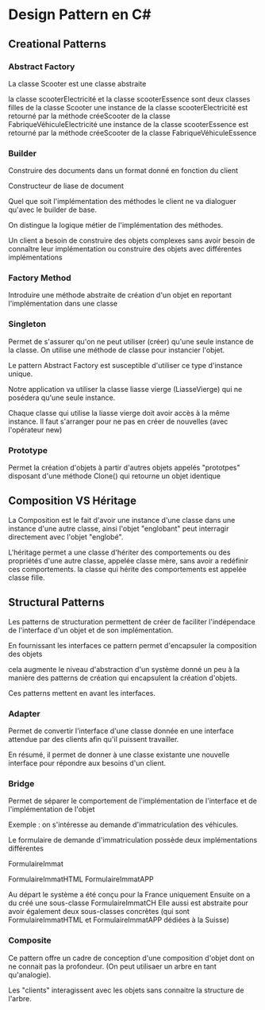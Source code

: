 # Design Pattern en C#

## Creational Patterns

### Abstract Factory

La classe Scooter est une classe abstraite

la classe scooterElectricité et la classe scooterEssence sont deux classes filles de la classe Scooter
une instance de la classe scooterElectricité est retourné par la méthode créeScooter de la classe FabriqueVéhiculeElectricité
une instance de la classe scooterEssence est retourné par la méthode créeScooter de la classe FabriqueVéhiculeEssence

### Builder

Construire des documents dans un format donné en fonction du client

Constructeur de liase de document

Quel que soit l'implémentation des méthodes le client ne va dialoguer qu'avec le builder de base.

On distingue la logique métier de l'implémentation des méthodes.

Un client a besoin de construire des objets complexes sans avoir besoin de connaître leur implémentation ou construire des objets avec différentes implémentations

### Factory Method

Introduire une méthode abstraite de création d'un objet en reportant l'implémentation dans une classe

### Singleton

Permet de s'assurer qu'on ne peut utiliser (créer) qu'une seule instance de la classe.
On utilise une méthode de classe pour instancier l'objet.

Le pattern Abstract Factory est susceptible d'utiliser ce type d'instance unique.

Notre application va utiliser la classe liasse vierge (LiasseVierge) qui ne posédera qu'une seule instance.

Chaque classe qui utilise la liasse vierge doit avoir accès à la même instance.
Il faut s'arranger pour ne pas en créer de nouvelles (avec l'opérateur new)

### Prototype

Permet la création d'objets à partir d'autres objets appelés "prototpes" disposant d'une méthode Clone() qui retourne un objet identique

## Composition VS Héritage

La Composition est le fait d'avoir une instance d'une classe dans une instance d'une autre classe, ainsi l'objet "englobant" peut interragir directement avec l'objet "englobé".

L'héritage permet a une classe d'hériter des comportements ou des propriétés d'une autre classe, appelée classe mère, sans avoir a redéfinir ces comportements. la classe qui hérite des comportements est appelée classe fille.

## Structural Patterns

Les patterns de structuration permettent de créer de faciliter l'indépendace de l'interface d'un objet et de son implémentation.

En fournissant les interfaces ce pattern permet d'encapsuler la composition des objets

cela augmente le niveau d'abstraction d'un système donné un peu à la manière des patterns de création qui encapsulent la création d'objets.

Ces patterns mettent en avant les interfaces.

### Adapter 

Permet de convertir l'interface d'une classe donnée en une interface attendue par des clients afin qu'il puissent travailler.

En résumé, il permet de donner à une classe existante une nouvelle interface pour répondre aux besoins d'un client.

### Bridge

Permet de séparer le comportement de l'implémentation de l'interface et de l'implémentation de l'objet

Exemple : on s'intéresse au demande d'immatriculation des véhicules.

Le formulaire de demande d'immatriculation possède deux implémentations différentes

FormulaireImmat

FormulaireImmatHTML
FormulaireImmatAPP

Au départ le système a été conçu pour la France uniquement
Ensuite on a du créé une sous-classe FormulaireImmatCH
Elle aussi est abstraite pour avoir également deux sous-classes concrètes (qui sont FormulaireImmatHTML et FormulaireImmatAPP dédiées à la Suisse)

### Composite

Ce pattern offre un cadre de conception d'une composition d'objet dont on ne connait pas la profondeur. (On peut utilisaer un arbre en tant qu'analogie).

Les "clients" interagissent avec les objets sans connaitre la structure de l'arbre.